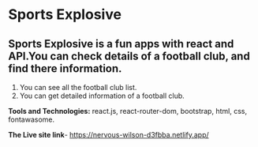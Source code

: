 # Sports Explosive
## Sports Explosive is a fun apps with react and API.You can  check details of a football club, and find there information.
1. You can see all the football club list.
2. You can get detailed information of a football club.

**Tools and Technologies:** react.js, react-router-dom, bootstrap, html, css, fontawasome.

**The Live site link**- https://nervous-wilson-d3fbba.netlify.app/
